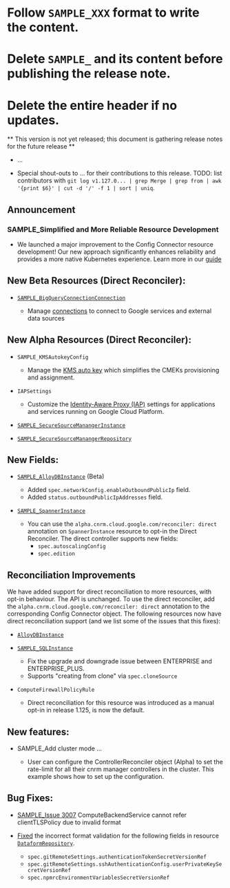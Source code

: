 # Follow `SAMPLE_XXX` format to write the content.
# Delete `SAMPLE_` and its content before publishing the release note.
# Delete the entire header if no updates.

** This version is not yet released; this document is gathering release notes for the future release **

* ...

* Special shout-outs to ... for their contributions to this release.
TODO: list contributors with `git log v1.127.0... | grep Merge | grep from | awk '{print $6}' | cut -d '/' -f 1 | sort | uniq`.

## Announcement

### SAMPLE_Simplified and More Reliable Resource Development

* We launched a major improvement to the Config Connector resource development!  Our new approach significantly enhances reliability and provides a more native Kubernetes experience. Learn more in our [guide](https://github.com/GoogleCloudPlatform/k8s-config-connector/tree/master/docs/develop-resources)

## New Beta Resources (Direct Reconciler):

* [`SAMPLE_BigQueryConnectionConnection`](https://cloud.google.com/config-connector/docs/reference/resource-docs/bigqueryconnection/bigqueryconnectionconnection)

     * Manage [connections](https://cloud.google.com/bigquery/docs/working-with-connections) to connect to Google services and external data sources

## New Alpha Resources (Direct Reconciler):

* `SAMPLE_KMSAutokeyConfig`

    * Manage the [KMS auto key](https://cloud.google.com/kms/docs/autokey-overview) which simplifies the CMEKs provisioning and assignment.
* `IAPSettings`
    * Customize the [Identity-Aware Proxy (IAP)](https://cloud.google.com/iap/docs/customizing) settings for applications and services running on Google Cloud Platform.
    
* [`SAMPLE_SecureSourceManangerInstance`](https://github.com/GoogleCloudPlatform/k8s-config-connector/tree/master/pkg/test/resourcefixture/testdata/basic/securesourcemanager/securesourcemanagerinstance/securesourcemanagerinstancebasic)
* [`SAMPLE_SecureSourceManangerRepository`](https://github.com/GoogleCloudPlatform/k8s-config-connector/tree/master/pkg/test/resourcefixture/testdata/basic/securesourcemanager/securesourcemanagerinstance/securesourcemanagerrepositorybasic)

## New Fields:

* [`SAMPLE_AlloyDBInstance`](https://cloud.google.com/config-connector/docs/reference/resource-docs/alloydb/alloydbinstance) (Beta)
  * Added `spec.networkConfig.enableOutboundPublicIp` field.
  * Added `status.outboundPublicIpAddresses` field.

* [`SAMPLE_SpannerInstance`](https://cloud.google.com/config-connector/docs/reference/resource-docs/spanner/spannerinstance)
    * You can use the `alpha.cnrm.cloud.google.com/reconciler: direct` annotation on `SpannerInstance` resource to opt-in the Direct Reconciler. The direct controller supports new fields:
        * `spec.autoscalingConfig`
        * `spec.edition`

## Reconciliation Improvements

We have added support for direct reconciliation to more resources, with opt-in behaviour.  The API is unchanged. To use the direct reconciler, add the `alpha.cnrm.cloud.google.com/reconciler: direct` annotation to the corresponding Config Connector object.  The following resources now have direct reconciliation support (and we list some of the issues that this fixes):

* [`AlloyDBInstance`](https://cloud.google.com/config-connector/docs/reference/resource-docs/alloydb/alloydbcluster)

* [`SAMPLE_SQLInstance`](https://github.com/GoogleCloudPlatform/k8s-config-connector/tree/master/pkg/test/resourcefixture/testdata/basic/sql/v1beta1/sqlinstance)

    * Fix the upgrade and downgrade issue between ENTERPRISE and ENTERPRISE_PLUS.
    * Supports "creating from clone" via `spec.cloneSource`

* `ComputeFirewallPolicyRule`

  * Direct reconciliation for this resource was introduced as a manual opt-in in release 1.125, is now the default.

## New features:

* SAMPLE_Add cluster mode ...

    *  User can configure the ControllerReconciler object (Alpha) to set the rate-limit for all their cnrm manager controllers in the cluster. This example shows how to set up the configuration.

## Bug Fixes:

* [SAMPLE_Issue 3007](https://github.com/GoogleCloudPlatform/k8s-config-connector/pull/3007) ComputeBackendService cannot refer clientTLSPolicy due to invalid format

* [Fixed](https://github.com/GoogleCloudPlatform/k8s-config-connector/pull/3521) the incorrect format validation for the following fields in resource [`DataformRepository`](https://cloud.google.com/config-connector/docs/reference/resource-docs/dataform/dataformrepository).
    * `spec.gitRemoteSettings.authenticationTokenSecretVersionRef`
    * `spec.gitRemoteSettings.sshAuthenticationConfig.userPrivateKeySecretVersionRef`
    * `spec.npmrcEnvironmentVariablesSecretVersionRef`
